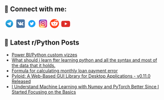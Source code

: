 ## 🔎 Connect with me:
[<img src="https://github.com/bullbesh/bullbesh/blob/main/images/Telegram.png" width="32" height="32" />](https://t.me/bullbesh)
[<img src="https://github.com/bullbesh/bullbesh/blob/main/images/VK.png" width="32" height="32" />](https://vk.com/bullbesh)
[<img src="https://github.com/bullbesh/bullbesh/blob/main/images/Twitter.png" width="32" height="32" />](https://twitter.com/bullbesh1)
[<img src="https://github.com/bullbesh/bullbesh/blob/main/images/Instagram.png" width="32" height="32" />](https://www.instagram.com/bullbesh)
[<img src="https://github.com/bullbesh/bullbesh/blob/main/images/Reddit.png" width="32" height="32" />](https://www.reddit.com/user/bullbesh)
[<img src="https://github.com/bullbesh/bullbesh/blob/main/images/YouTube.png" width="32" height="32" />](https://www.youtube.com/channel/UCtfjRs6uzgq5mfm8S06WTcg)

## 📕 Latest r/Python Posts
<!-- BLOG-POST-LIST:START -->
- [Power BI/Python custom vizzes](https://www.reddit.com/r/Python/comments/1g215t1/power_bipython_custom_vizzes/)
- [What should i learn fter learning python and all the syntax and most of the data that it holds.](https://www.reddit.com/r/Python/comments/1g200fc/what_should_i_learn_fter_learning_python_and_all/)
- [Formula for calculating monthly loan payment error](https://www.reddit.com/r/Python/comments/1g1yow8/formula_for_calculating_monthly_loan_payment_error/)
- [Pyloid: A Web-Based GUI Library for Desktop Applications - v0.11.0 Released](https://www.reddit.com/r/Python/comments/1g1w3ox/pyloid_a_webbased_gui_library_for_desktop/)
- [I Understand Machine Learning with Numpy and PyTorch Better Since I Started Focusing on the Basics](https://www.reddit.com/r/Python/comments/1g1uuyc/i_understand_machine_learning_with_numpy_and/)
<!-- BLOG-POST-LIST:END -->
